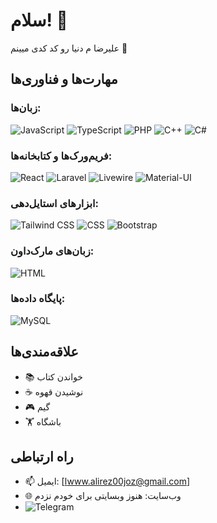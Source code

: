 # سلام! 👋
علیرضا م دنیا رو کد کدی میینم  🎉

## مهارت‌ها و فناوری‌ها
### زبان‌ها:
 ![JavaScript](https://img.shields.io/badge/-JavaScript-F7DF1E?style=flat&logo=javascript&logoColor=black) 
  ![TypeScript](https://img.shields.io/badge/-TypeScript-3178C6?style=flat&logo=typescript&logoColor=white) 
  ![PHP](https://img.shields.io/badge/-PHP-777BB4?style=flat&logo=php&logoColor=white) 
  ![C++](https://img.shields.io/badge/-C++-00599C?style=flat&logo=c%2B%2B&logoColor=white) 
  ![C#](https://img.shields.io/badge/-C%23-880E4F?style=flat&logo=c-sharp&logoColor=white)
 ### فریم‌ورک‌ها و کتابخانه‌ها: 
  ![React](https://img.shields.io/badge/-React-61DAFB?style=flat&logo=react&logoColor=black) 
  ![Laravel](https://img.shields.io/badge/-Laravel-FF2D20?style=flat&logo=laravel&logoColor=white) 
  ![Livewire](https://img.shields.io/badge/-Livewire-FF69B4?style=flat&logo=livewire&logoColor=white)
  ![Material-UI](https://img.shields.io/badge/-Material--UI-0081CB?style=flat&logo=material-ui&logoColor=white)

### ابزارهای استایل‌دهی: 
  ![Tailwind CSS](https://img.shields.io/badge/-Tailwind%20CSS-38B2AC?style=flat&logo=tailwind-css&logoColor=white) 
  ![CSS](https://img.shields.io/badge/-CSS-1572B6?style=flat&logo=css3&logoColor=white)
  ![Bootstrap](https://img.shields.io/badge/-Bootstrap-7952B3?style=flat&logo=bootstrap&logoColor=white)
### زبان‌های مارک‌داون: 
  ![HTML](https://img.shields.io/badge/-HTML-E34F26?style=flat&logo=html5&logoColor=white)
### پایگاه داده‌ها:
  ![MySQL](https://img.shields.io/badge/-MySQL-4479A1?style=flat&logo=mysql&logoColor=white)


## علاقه‌مندی‌ها

- 📚 خواندن کتاب
- ☕ نوشیدن قهوه
- 🎮 گیم
- 🏋️ باشگاه

## راه ارتباطی

- 📫 ایمیل: [اwww.alirez00joz@gmail.com]
- 🌐 وب‌سایت: هنوز وبسایتی برای خودم نزدم
-  ![Telegram](https://img.shields.io/badge/-Telegram-2CA5E0?style=flat&logo=telegram&logoColor=white&link=https://t.me/Alirezajoz)
